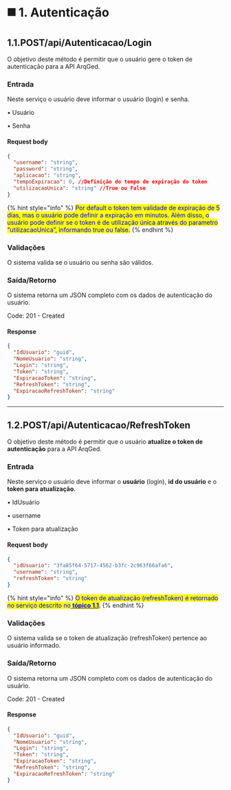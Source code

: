 # ◼️ 1. Autenticação

## 1.1.POST/api/Autenticacao/Login

O objetivo deste método é permitir que o usuário gere o token de autenticação para a API ArqGed.

### Entrada

Neste serviço o usuário deve informar o usuário (login) e senha.

• Usuário

• Senha

#### Request body

```json
{
  "username": "string",
  "password": "string",
  "aplicacao": "string",
  "tempoExpiracao": 0, //Definição do tempo de expiração do token
  "utilizacaoUnica": "string" //True ou False
}

```

{% hint style="info" %}
<mark style="color:blue;">Por default o token tem validade de expiração de 5 dias, mas o usuário pode definir a expiração em minutos. Além disso, o usuário pode definir se o token é de utilização única através do parametro “utilizacaoUnica”, informando true ou false.</mark>
{% endhint %}

### Validações

O sistema valida se o usuário ou senha são válidos.

### Saída/Retorno

O sistema retorna um JSON completo com os dados de autenticação do usuário.

Code: 201 - Created

#### Response

```json
{
  "IdUsuario": "guid",
  "NomeUsuario": "string",
  "Login": "string",
  "Token": "string",
  "ExpiracaoToken": "string",
  "RefreshToken": "string",
  "ExpiracaoRefreshToken": "string"
}
```

***

## 1.2.POST/api/Autenticacao/RefreshToken

O objetivo deste método é permitir que o usuário **atualize o token de autenticação** para a API ArqGed.

### Entrada

Neste serviço o usuário deve informar o **usuário** (login), **id do usuário** e o **token para atualização**.

• IdUsuário

• username

• Token para atualização

#### Request body

```json
{
  "idUsuario": "3fa85f64-5717-4562-b3fc-2c963f66afa6",
  "username": "string",
  "refreshToken": "string"
}
```

{% hint style="info" %}
<mark style="color:blue;">O token de atualização (refreshToken) é retornado no serviço descrito no</mark>[ <mark style="color:blue;">**tópico 1.1**</mark>](1.-autenticacao.md#id-1.1-post-api-autenticacao-login)<mark style="color:blue;">.</mark>
{% endhint %}

### Validações

O sistema valida se o token de atualização (refreshToken) pertence ao usuário informado.

### Saída/Retorno

O sistema retorna um JSON completo com os dados de autenticação do usuário.

Code: 201 - Created

#### Response

```json
{
  "IdUsuario": "guid",
  "NomeUsuario": "string",
  "Login": "string",
  "Token": "string",
  "ExpiracaoToken": "string",
  "RefreshToken": "string",
  "ExpiracaoRefreshToken": "string"
}
```
